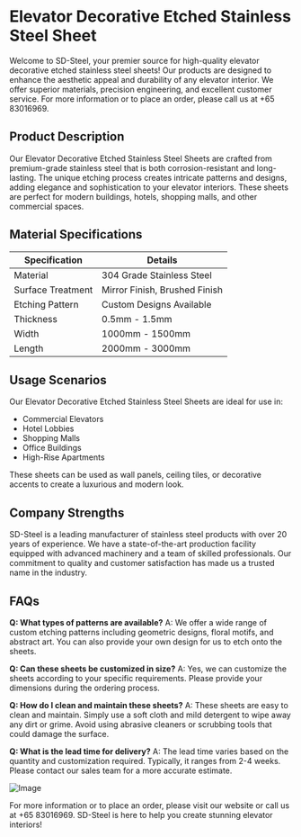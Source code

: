 # Elevator Decorative Etched Stainless Steel Sheet

Welcome to SD-Steel, your premier source for high-quality elevator decorative etched stainless steel sheets! Our products are designed to enhance the aesthetic appeal and durability of any elevator interior. We offer superior materials, precision engineering, and excellent customer service. For more information or to place an order, please call us at +65 83016969.

## Product Description

Our Elevator Decorative Etched Stainless Steel Sheets are crafted from premium-grade stainless steel that is both corrosion-resistant and long-lasting. The unique etching process creates intricate patterns and designs, adding elegance and sophistication to your elevator interiors. These sheets are perfect for modern buildings, hotels, shopping malls, and other commercial spaces.

## Material Specifications

| Specification       | Details                          |
|---------------------|----------------------------------|
| Material            | 304 Grade Stainless Steel         |
| Surface Treatment   | Mirror Finish, Brushed Finish     |
| Etching Pattern     | Custom Designs Available         |
| Thickness           | 0.5mm - 1.5mm                     |
| Width               | 1000mm - 1500mm                   |
| Length              | 2000mm - 3000mm                   |

## Usage Scenarios

Our Elevator Decorative Etched Stainless Steel Sheets are ideal for use in:
- Commercial Elevators
- Hotel Lobbies
- Shopping Malls
- Office Buildings
- High-Rise Apartments

These sheets can be used as wall panels, ceiling tiles, or decorative accents to create a luxurious and modern look.

## Company Strengths

SD-Steel is a leading manufacturer of stainless steel products with over 20 years of experience. We have a state-of-the-art production facility equipped with advanced machinery and a team of skilled professionals. Our commitment to quality and customer satisfaction has made us a trusted name in the industry.

## FAQs

**Q: What types of patterns are available?**
A: We offer a wide range of custom etching patterns including geometric designs, floral motifs, and abstract art. You can also provide your own design for us to etch onto the sheets.

**Q: Can these sheets be customized in size?**
A: Yes, we can customize the sheets according to your specific requirements. Please provide your dimensions during the ordering process.

**Q: How do I clean and maintain these sheets?**
A: These sheets are easy to clean and maintain. Simply use a soft cloth and mild detergent to wipe away any dirt or grime. Avoid using abrasive cleaners or scrubbing tools that could damage the surface.

**Q: What is the lead time for delivery?**
A: The lead time varies based on the quantity and customization required. Typically, it ranges from 2-4 weeks. Please contact our sales team for a more accurate estimate.

![Image](https://github.com/user-attachments/assets/2567258e-e124-4816-932d-1809bd27ef0b)

For more information or to place an order, please visit our website or call us at +65 83016969. SD-Steel is here to help you create stunning elevator interiors!